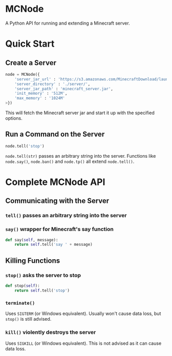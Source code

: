 # MCNode

A Python API for running and extending a Minecraft server.

# Quick Start

## Create a Server
```python
node = MCNode({
	'server_jar_url' : 'https://s3.amazonaws.com/MinecraftDownload/launcher/minecraft_server.jar',
	'server_directory' : './server/',
	'server_jar_path' : 'minecraft_server.jar',
	'init_memory' : '512M',
	'max_memory' : '1024M'
>})
```

This will fetch the Minecraft server jar and start it up with the specified options.

## Run a Command on the Server

```python
node.tell('stop')
```

`node.tell(str)` passes an arbitrary string into the server.
Functions like `node.say()`, `node.ban()` and `node.tp()` all extend `node.tell()`.

# Complete MCNode API

## Communicating with the Server

### `tell()` passes an arbitrary string into the server

### `say()` wrapper for Minecraft's say function
```python
def say(self, message):
	return self.tell('say ' + message)
```

## Killing Functions

### `stop()` asks the server to stop
```python
def stop(self):
    return self.tell('stop')
```

### `terminate()`
Uses `SIGTERM` (or Windows equivalent). Usually won't cause data loss, but `stop()` is still advised.

### `kill()` violently destroys the server
Uses `SIGKILL` (or Windows equivalent). This is not advised as it can cause data loss.

